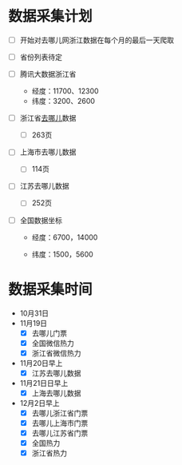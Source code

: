# 数据采集计划

- [ ] 开始对去哪儿网浙江数据在每个月的最后一天爬取
- [ ] 省份列表待定
- [ ] 腾讯大数据浙江省

  - 经度：11700、12300
  - 纬度：3200、2600
- [ ] 浙江省[去哪儿](https://piao.qunar.com/)数据

  - [ ] 263页
- [ ] 上海市去哪儿数据
  - [ ] 114页
- [ ] 江苏去哪儿数据
  - [ ] 252页
- [ ] 全国数据坐标

  - 经度：6700，14000

  - 纬度：1500，5600

# 数据采集时间

- 10月31日
- 11月19日
  - [x] 去哪儿门票
  - [x] 全国微信热力
  - [x] 浙江省微信热力
- 11月20日早上
  - [x] 江苏去哪儿数据
- 11月21日日早上
  - [x] 上海去哪儿数据

- 12月2日早上
  - [x] 去哪儿浙江省门票
  - [x] 去哪儿上海市门票
  - [x] 去哪儿江苏省门票
  - [x] 全国热力
  - [x] 浙江省热力